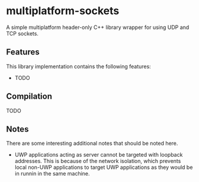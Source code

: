 # multiplatform-sockets
A simple multiplatform header-only C++ library wrapper for using UDP and TCP sockets.

## Features

This library implementation contains the following features:

- TODO

## Compilation

TODO

## Notes
There are some interesting additional notes that should be noted here.

- UWP applications acting as server cannot be targeted with loopback addresses. This is
  because of the network isolation, which prevents local non-UWP applications to target
  UWP applications as they would be in runnin in the same machine.
